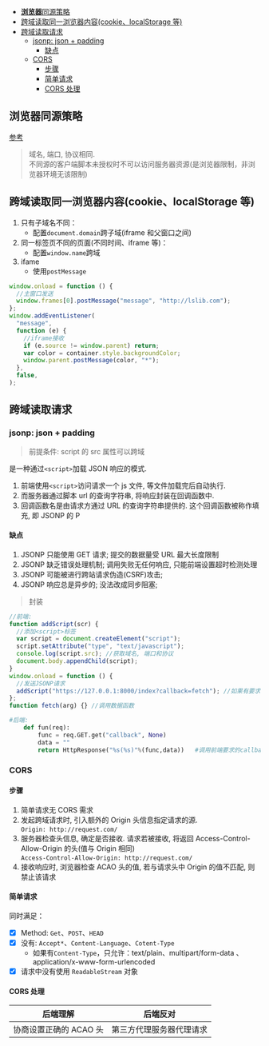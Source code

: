 - [**浏览器**同源策略](#浏览器同源策略)
- [跨域读取同一浏览器内容(cookie、localStorage 等)](#跨域读取同一浏览器内容cookielocalstorage-等)
- [跨域读取请求](#跨域读取请求)
  - [jsonp: json + padding](#jsonp-json--padding)
    - [缺点](#缺点)
  - [CORS](#cors)
    - [步骤](#步骤)
    - [简单请求](#简单请求)
    - [CORS 处理](#cors-处理)

## **浏览器**同源策略

[参考](https://developer.mozilla.org/zh-CN/docs/Web/Security/Same-origin_policy)

> 域名, 端口, 协议相同.<br/>
> 不同源的客户端脚本未授权时不可以访问服务器资源(是浏览器限制，非浏览器环境无该限制) <br/>

## 跨域读取同一浏览器内容(cookie、localStorage 等)

1. 只有子域名不同：
   - 配置`document.domain`跨子域(iframe 和父窗口之间)
2. 同一标签页不同的页面(不同时间、iframe 等)：
   - 配置`window.name`跨域
3. ifame
   - 使用`postMessage`

```js
window.onload = function () {
  //主窗口发送
  window.frames[0].postMessage("message", "http://lslib.com");
};
window.addEventListener(
  "message",
  function (e) {
    //iframe接收
    if (e.source != window.parent) return;
    var color = container.style.backgroundColor;
    window.parent.postMessage(color, "*");
  },
  false,
);
```

## 跨域读取请求

### jsonp: json + padding

> 前提条件: script 的 src 属性可以跨域

是一种通过`<script>`加载 JSON 响应的模式.

1. 前端使用`<script>`访问请求一个 js 文件, 等文件加载完后自动执行.
2. 而服务器通过脚本 url 的查询字符串, 将响应封装在回调函数中.
3. 回调函数名是由请求方通过 URL 的查询字符串提供的. 这个回调函数被称作填充, 即 JSONP 的 P

#### 缺点

1. JSONP 只能使用 GET 请求; 提交的数据量受 URL 最大长度限制
2. JSONP 缺乏错误处理机制; 调用失败无任何响应, 只能前端设置超时检测处理
3. JSONP 可能被进行跨站请求伪造(CSRF)攻击;
4. JSONP 响应总是异步的; 没法改成同步阻塞;

> 封装

```js
//前端:
function addScript(scr) {
  //添加<script>标签
  var script = document.createElement("script");
  script.setAttribute("type", "text/javascript");
  console.log(script.src); //获取域名, 端口和协议
  document.body.appendChild(script);
}
window.onload = function () {
  //发送JSONP请求
  addScript("https://127.0.0.1:8000/index?callback=fetch"); //如果有要求, 通过GET发送, 且只能发送GET请求
};
function fetch(arg) {} //调用数据函数
```

```py
#后端:
    def fun(req):
        func = req.GET.get("callback", None)
        data = ""
        return HttpResponse("%s(%s)"%(func,data))   #调用前端要求的callback函数
```

### CORS

#### 步骤

1. 简单请求无 CORS 需求
2. 发起跨域请求时, 引入额外的 Origin 头信息指定请求的源.<br>
   `Origin: http://request.com/`
3. 服务器检查头信息, 确定是否接收. 请求若被接收, 将返回 Access-Control-Allow-Origin 的头(值与 Origin 相同)<br>
   `Access-Control-Allow-Origin: http://request.com/`
4. 接收响应时, 浏览器检查 ACAO 头的值, 若与请求头中 Origin 的值不匹配, 则禁止该请求

#### 简单请求

同时满足：

- [x] Method: `Get`、`POST`、`HEAD`
- [x] 没有: `Accept*`、`Content-Language`、`Cotent-Type`
  - 如果有`Content-Type`，只允许：text/plain、multipart/form-data
    、application/x-www-form-urlencoded
- [x] 请求中没有使用 `ReadableStream` 对象

#### CORS 处理

|        后端理解        |         后端反对         |
| :--------------------: | :----------------------: |
| 协商设置正确的 ACAO 头 | 第三方代理服务器代理请求 |
